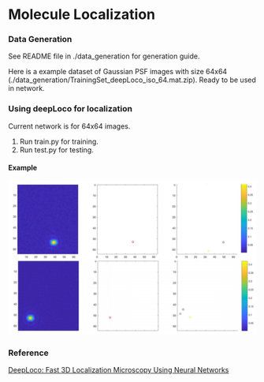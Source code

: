 # Molecule Localization

### Data Generation ###
See README file in ./data_generation for generation guide.

Here is a example dataset of Gaussian PSF images with size 64x64 (./data_generation/TrainingSet_deepLoco_iso_64.mat.zip). Ready to be used in network.
### Using deepLoco for localization ###
Current network is for 64x64 images.
1. Run train.py for training.
2. Run test.py for testing.

#### Example ####
![Left: Gaussian PSF image; middle: true location; right: prediction with confidence](https://github.com/Evannly/molecule_localization_Tri-spot_PSF/blob/master/doc/Capture2.PNG)

### Reference ###
[DeepLoco: Fast 3D Localization Microscopy Using Neural Networks](https://www.biorxiv.org/content/biorxiv/early/2018/02/16/267096.full.pdf)

